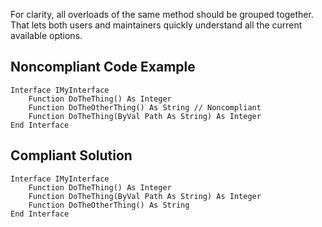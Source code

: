 
For clarity, all overloads of the same method should be grouped together. That lets both users and maintainers quickly understand all the current available options.

## Noncompliant Code Example


    Interface IMyInterface
        Function DoTheThing() As Integer
        Function DoTheOtherThing() As String // Noncompliant
        Function DoTheThing(ByVal Path As String) As Integer
    End Interface


## Compliant Solution


    Interface IMyInterface
        Function DoTheThing() As Integer
        Function DoTheThing(ByVal Path As String) As Integer
        Function DoTheOtherThing() As String
    End Interface

